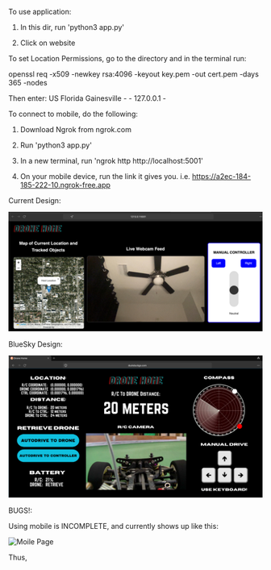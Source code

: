 To use application:

1. In this dir, run 'python3 app.py'

2. Click on website


To set Location Permissions, go to the directory and in the terminal run:

openssl req -x509 -newkey rsa:4096 -keyout key.pem -out cert.pem -days 365 -nodes

Then enter: US Florida Gainesville - - 127.0.0.1 -


To connect to mobile, do the following:

1. Download Ngrok from ngrok.com

2. Run 'python3 app.py'

3. In a new terminal, run 'ngrok http http://localhost:5001'

4. On your mobile device, run the link it gives you.
    i.e. https://a2ec-184-185-222-10.ngrok-free.app


Current Design:

![Connection Portal](./static/images/currentweb.png)


BlueSky Design:

![Controller Page](./static/images/mainpage.png)

BUGS!:

Using mobile is INCOMPLETE, and currently shows up like this:

![Moile Page](./static/images/mobileincompleteee.PNG)

Thus, 


